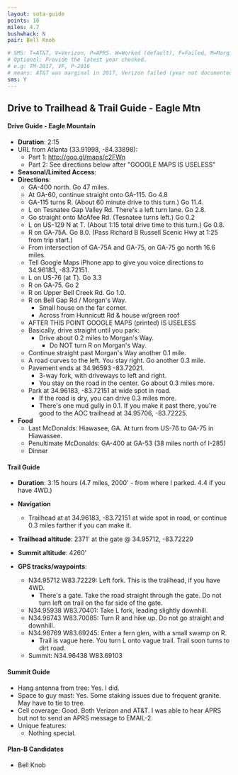 ```yaml
---
layout: sota-guide
points: 10
miles: 4.7
bushwhack: N
pair: Bell Knob

# SMS: T=AT&T, V=Verizon, P=APRS. W=Worked (default), F=Failed, M=Marginal (some failed).
# Optional: Provide the latest year checked.
# e.g: TM-2017, VF, P-2016
# means: AT&T was marginal in 2017, Verizon failed (year not documented), APRS worked in 2016.
sms: Y
---
```

Drive to Trailhead & Trail Guide - Eagle Mtn
--------------------------------------------------------
#### Drive Guide - Eagle Mountain

* **Duration**: 2:15
* URL from Atlanta (33.91998, -84.33898): 
    * Part 1: http://goo.gl/maps/c2FWn
    * Part 2: See directions below after "GOOGLE MAPS IS USELESS"
* **Seasonal/Limited Access**:
* **Directions**:
    * GA-400 north.  Go 47 miles.
    * At GA-60, continue straight onto GA-115.  Go 4.8
    * GA-115 turns R.  (About 60 minute drive to this turn.) Go 11.4.
    * L on Tesnatee Gap Valley Rd. There's a left turn lane.  Go 2.8.
    * Go straight onto McAfee Rd. (Tesnatee turns left.)  Go 0.2
    * L on US-129 N at T. (About 1:15 total drive time to this turn.) Go 0.8.
    * R on GA-75A. Go 8.0.  (Pass Richard B Russell Scenic Hwy at 1:25 from trip start.)
    * From intersection of GA-75A and GA-75, on GA-75 go north 16.6 miles.
    * Tell Google Maps iPhone app to give you voice directions to 34.96183, -83.72151.
    * L on US-76 (at T).  Go 3.3
    * R on GA-75.  Go 2
    * R on Upper Bell Creek Rd.  Go 1.0.
    * R on Bell Gap Rd / Morgan's Way.
        * Small house on the far corner.
        * Across from Hunnicutt Rd & house w/green roof
    * AFTER THIS POINT GOOGLE MAPS (printed) IS USELESS
    * Basically, drive straight until you park:
        * Drive about 0.2 miles to Morgan's Way.  
            * Do NOT turn R on Morgan's Way.
    * Continue straight past Morgan's Way another 0.1 mile.
    * A road curves to the left.  You stay right. Go another 0.3 mile.
    * Pavement ends at 34.96593 -83.72021. 
        * 3-way fork, with driveways to left and right.  
        * You stay on the road in the center.  Go about 0.3 miles more.
    * Park at 34.96183, -83.72151 at wide spot in road.
        * If the road is dry, you can drive 0.3 miles more.  
        * There's one mud gully in 0.1.  If you make it past there, you're good to the AOC trailhead at 34.95706, -83.72225.
* **Food**
    * Last McDonalds: Hiawasee, GA. At turn from US-76 to GA-75 in Hiawassee.
    * Penultimate McDonalds: GA-400 at GA-53 (38 miles north of I-285)
    * Dinner

#### Trail Guide

* **Duration**: 3:15 hours (4.7 miles, 2000' - from where I parked.  4.4 if you have 4WD.)
* **Navigation**
    * Trailhead at at 34.96183, -83.72151 at wide spot in road, or continue 0.3 miles farther if you can make it.

* **Trailhead altitude**: 2371' at the gate @ 34.95712, -83.72229
* **Summit altitude**: 4260'
* **GPS tracks/waypoints**:
    * N34.95712 W83.72229: Left fork.  This is the trailhead, if you have 4WD.
        * There's a gate.  Take the road straight through the gate.  Do not turn left on trail on the far side of the gate.
    * N34.95938 W83.70401: Take L fork, leading slightly downhill.
    * N34.96743 W83.70085: Turn R and hike up.  Do not go straight and downhill.
    * N34.96769 W83.69245: Enter a fern glen, with a small swamp on R.
        * Trail is vague here.  You turn L onto vague trail.  Trail soon turns to dirt road.
    * Summit: N34.96438 W83.69103

#### Summit Guide

* Hang antenna from tree: Yes. I did.
* Space to guy mast:  Yes.  Some staking issues due to frequent granite. May have to tie to tree.
* Cell coverage: Good.  Both Verizon and AT&T.  I was able to hear APRS but not to send an APRS message to EMAIL-2.
* Unique features:
    * Nothing special.

#### Plan-B Candidates

* Bell Knob
